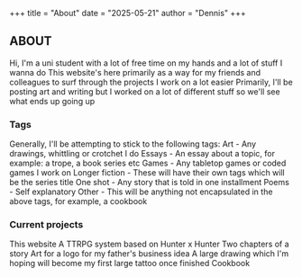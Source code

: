 +++
title = "About"
date = "2025-05-21"
author = "Dennis"
+++

## ABOUT

Hi, I'm a uni student with a lot of free time on my hands and a lot of stuff I wanna do
This website's here primarily as a way for my friends and colleagues to surf through the projects I work on a lot easier
Primarily, I'll be posting art and writing but I worked on a lot of different stuff so we'll see what ends up going up

### Tags

Generally, I'll be attempting to stick to the following tags:
Art - Any drawings, whittling or crotchet I do
Essays - An essay about a topic, for example: a trope, a book series etc
Games - Any tabletop games or coded games I work on
Longer fiction - These will have their own tags which will be the series title
One shot - Any story that is told in one installment
Poems - Self explanatory
Other - This will be anything not encapsulated in the above tags, for example, a cookbook

### Current projects

This website
A TTRPG system based on Hunter x Hunter
Two chapters of a story
Art for a logo for my father's business idea
A large drawing which I'm hoping will become my first large tattoo once finished
Cookbook